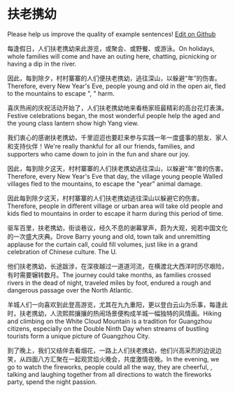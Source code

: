 # 扶老携幼

Please help us improve the quality of example sentences! [Edit on Github](https://github.com/jiyushe/jiyu-example-sentence-source/blob/main/chinese/fulaoxieyou.md)

<p><span class="chinese">每逢假日，人们扶老携幼来此游览，或聚会、或野餐、或游泳。</span><span class="english">On holidays, whole families will come and have an outing here, chatting, picnicking or having a dip in the river.</span></p>

<p><span class="chinese">因此，每到除夕，村村寨寨的人们便扶老携幼，逃往深山，以躲避“年”的伤害。</span><span class="english">Therefore, every New Year's Eve, people young and old in the open air, fled to the mountains to escape ", " harm.</span></p>

<p><span class="chinese">喜庆热闹的庆祝活动开始了，人们扶老携幼地来看杨家班最精彩的高台花灯表演。</span><span class="english">Festive celebrations began, the most wonderful people help the aged and the young class lantern show high Yang view.</span></p>

<p><span class="chinese">我们衷心的感谢扶老携幼，千里迢迢也要赶来参与实践一年一度盛事的朋友、家人和支持伙伴！</span><span class="english">We're really thankful for all our friends, families, and supporters who came down to join in the fun and share our joy.</span></p>

<p><span class="chinese">因此，每到除夕这天，村村寨寨的人们扶老携幼逃往深山，以躲避“年”兽的伤害。</span><span class="english">Therefore, every New Year's Eve that day, the village young people Walled villages fled to the mountains, to escape the "year" animal damage.</span></p>

<p><span class="chinese">因此每到除夕这天，村村寨寨的人们扶老携幼逃往深山以躲避它的伤害。</span><span class="english">Therefore, people in different village or urban area will take old people and kids fled to mountains in order to escape it harm during this period of time.</span></p>

<p><span class="chinese">驱车百里，扶老携幼，街谈巷议，经久不息的谢幕掌声，蔚为大观，宛若中国文化的一次盛大庆典。</span><span class="english">Drove Barry young and old, town talk and unremitting applause for the curtain call, could fill volumes, just like in a grand celebration of Chinese culture. The U.</span></p>

<p><span class="chinese">他们扶老携幼，长途跋涉，在深夜越过一道道河流，在横渡北大西洋时历尽艰险，有时需要辗转数月。</span><span class="english">The journey could take months, as families crossed rivers in the dead of night, traveled miles by foot, endured a rough and dangerous passage over the North Atlantic.</span></p>

<p><span class="chinese">羊城人们一向喜欢到此登高游览，尤其在九九重阳，更以登白云山为乐事，每逢此时，扶老携幼，人流熙熙攘攘的热闹场景便构成羊城一幅独特的风情画。</span><span class="english">Hiking and climbing on the White Cloud Mountain is a tradition for Guangzhou citizens, especially on the Double Ninth Day when streams of bustling tourists form a unique picture of Guangzhou City.</span></p>

<p><span class="chinese">到了晚上，我们又结伴去看烟花，一路上人们扶老携幼，他们兴高采烈的边说边笑，从四面八方汇聚在一起观赏焰火晚会，共度激情夜晚。</span><span class="english">In the evening, we go to watch the fireworks, people could all the way, they are cheerful, , talking and laughing together from all directions to watch the fireworks party, spend the night passion.</span></p>

